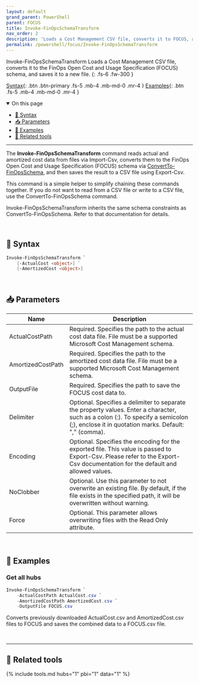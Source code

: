 ```yaml
---
layout: default
grand_parent: PowerShell
parent: FOCUS
title: Invoke-FinOpsSchemaTransform
nav_order: 2
description: 'Loads a Cost Management CSV file, converts it to FOCUS, and saves it to a new file'
permalink: /powershell/focus/Invoke-FinOpsSchemaTransform
---
```


<span class="fs-9 d-block mb-4">Invoke-FinOpsSchemaTransform</span>
Loads a Cost Management CSV file, converts it to the FinOps Open Cost and Usage Specification (FOCUS) schema, and saves it to a new file.
{: .fs-6 .fw-300 }

[Syntax](#-syntax){: .btn .btn-primary .fs-5 .mb-4 .mb-md-0 .mr-4 }
[Examples](#-examples){: .btn .fs-5 .mb-4 .mb-md-0 .mr-4 }

<details open markdown="1">
   <summary class="fs-2 text-uppercase">On this page</summary>

- [🧮 Syntax](#-syntax)
- [📥 Parameters](#-parameters)
- [🌟 Examples](#-examples)
- [🧰 Related tools](#-related-tools)

</details>

---

The **Invoke-FinOpsSchemaTransform** command reads actual and amortized cost data from files via Import-Csv, converts them to the FinOps Open Cost and Usage Specification (FOCUS) schema via [ConvertTo-FinOpsSchema](./ConvertTo-FinOpsSchema.md), and then saves the result to a CSV file using Export-Csv.

This command is a simple helper to simplify chaining these commands together. If you do not want to read from a CSV file or write to a CSV file, use the ConvertTo-FinOpsSchema command.

Invoke-FinOpsSchemaTransform inherits the same schema constraints as ConvertTo-FinOpsSchema. Refer to that documentation for details.

<br>

## 🧮 Syntax

```powershell
Invoke-FinOpsSchemaTransform `
    [-ActualCost <object>] `
    [-AmortizedCost <object>]
```

<br>

## 📥 Parameters

| Name              | Description                                                                                                                                                                               |
| ----------------- | ----------------------------------------------------------------------------------------------------------------------------------------------------------------------------------------- |
| ActualCostPath    | Required. Specifies the path to the actual cost data file. File must be a supported Microsoft Cost Management schema.                                                                     |
| AmortizedCostPath | Required. Specifies the path to the amortized cost data file. File must be a supported Microsoft Cost Management schema.                                                                  |
| OutputFile        | Required. Specifies the path to save the FOCUS cost data to.                                                                                                                              |
| Delimiter         | Optional. Specifies a delimiter to separate the property values. Enter a character, such as a colon (:). To specify a semicolon (;), enclose it in quotation marks. Default: "," (comma). |
| Encoding          | Optional. Specifies the encoding for the exported file. This value is passed to Export-Csv. Please refer to the Export-Csv documentation for the default and allowed values.              |
| NoClobber         | Optional. Use this parameter to not overwrite an existing file. By default, if the file exists in the specified path, it will be overwritten without warning.                             |
| Force             | Optional. This parameter allows overwriting files with the Read Only attribute.                                                                                                           |

<br>

## 🌟 Examples

### Get all hubs

```powershell
Invoke-FinOpsSchemaTransform `
    -ActualCostPath ActualCost.csv `
    -AmortizedCostPath AmortizedCost.csv `
    -OutputFile FOCUS.csv
```

Converts previously downloaded ActualCost.csv and AmortizedCost.csv files to FOCUS and saves the combined data to a FOCUS.csv file.

<br>

---

## 🧰 Related tools

{% include tools.md hubs="1" pbi="1" data="1" %}

<br>
